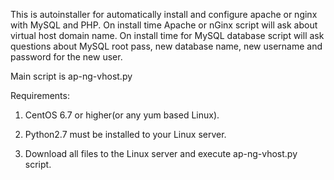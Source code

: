 This is autoinstaller for automatically install and configure apache or nginx with MySQL and PHP. On install time Apache or nGinx script will ask about virtual host domain name. On install time for MySQL database script will ask questions about MySQL root pass, new database name, new username and password for the new user.

Main script is ap-ng-vhost.py

Requirements:
1. CentOS 6.7 or higher(or any yum based Linux).

2. Python2.7 must be installed to your Linux server.

3. Download all files to the Linux server and execute ap-ng-vhost.py script.
